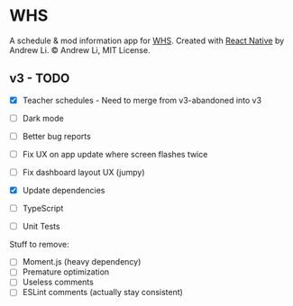 # WHS

A schedule & mod information app for [WHS](http://whs.westside66.org/). Created
with [React Native](https://facebook.github.io/react-native/) by Andrew Li. © Andrew Li, MIT License.

## v3 - TODO

- [x] Teacher schedules - Need to merge from v3-abandoned into v3 
- [ ] Dark mode

- [ ] Better bug reports
- [ ] Fix UX on app update where screen flashes twice
- [ ] Fix dashboard layout UX (jumpy)
- [x] Update dependencies

- [ ] TypeScript
- [ ] Unit Tests

Stuff to remove:
- [ ] Moment.js (heavy dependency)
- [ ] Premature optimization
- [ ] Useless comments
- [ ] ESLint comments (actually stay consistent)